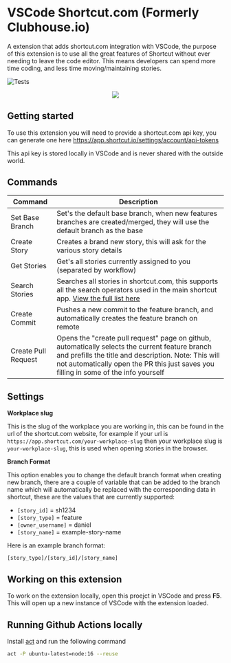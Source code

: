 # VSCode Shortcut.com (Formerly Clubhouse.io)

A extension that adds shortcut.com integration with VSCode, the purpose of this extension is 
to use all the great features of Shortcut without ever needing to leave the code editor. This means developers can spend more time coding, and less time moving/maintaining stories.

![Tests](https://github.com/Daniel-Griffiths/vscode-shortcut/actions/workflows/publish.yml/badge.svg)

<p align="center">
  <img src="example.gif"/>
</p>

## Getting started

To use this extension you will need to provide a shortcut.com api key, you can generate one here https://app.shortcut.io/settings/account/api-tokens

This api key is stored locally in VSCode and is never shared with the outside world.

## Commands

| Command | Description |
|---|---|
| Set Base Branch | Set's the default base branch, when new features branches are created/merged, they will use the default branch as the base |
| Create Story | Creates a brand new story, this will ask for the various story details |
| Get Stories| Get's all stories currently assigned to you (separated by workflow) |
| Search Stories | Searches all stories in shortcut.com, this supports all the search operators used in the main shortcut app. [View the full list here](https://help.shortcut.com/hc/en-us/articles/360000046646-Searching-in-Clubhouse-Story-Search) |
| Create Commit | Pushes a new commit to the feature branch, and automatically creates the feature branch on remote |
| Create Pull Request | Opens the "create pull request" page on github, automatically selects the current feature branch and prefills the title and description. Note: This will not automatically open the PR this just saves you filling in some of the info yourself |

## Settings

**Workplace slug**

This is the slug of the workplace you are working in, this can be found in the url of the shortcut.com website, for example if your url is `https://app.shortcut.com/your-workplace-slug` then your workplace slug is `your-workplace-slug`, this is used when opening stories in the browser.

**Branch Format**

This option enables you to change the default branch format when creating new branch, there are a couple of variable that can be added to the branch name
which will automatically be replaced with the corresponding data in shortcut, these are the values that are currently supported:

- `[story_id]` = sh1234
- `[story_type]` = feature
- `[owner_username]` = daniel
- `[story_name]` = example-story-name

Here is an example branch format:

```
[story_type]/[story_id]/[story_name]
```

## Working on this extension

To work on the extension locally, open this proejct in VSCode and press **F5**. This will open up a new instance of VSCode with the extension loaded.


## Running Github Actions locally

Install [act](https://github.com/nektos/act) and run the following command

```bash
act -P ubuntu-latest=node:16 --reuse
```
